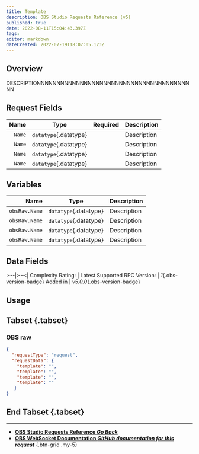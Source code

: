 ```yaml
---
title: Template
description: OBS Studio Requests Reference (v5)
published: true
date: 2022-08-11T15:04:43.397Z
tags: 
editor: markdown
dateCreated: 2022-07-19T18:07:05.123Z
---
```


## Overview
DESCRIPTIONNNNNNNNNNNNNNNNNNNNNNNNNNNNNNNNNNNNNNNNN

## Request Fields
Name | Type | Required| Description |
----:|:----:|:-------:|:------------|
`Name` | `datatype`{.datatype} | <i class="mdi mdi-check-bold"></i> | Description
`Name` | `datatype`{.datatype} | <i class="mdi mdi-check-bold"></i> | Description
`Name` | `datatype`{.datatype} | <i class="mdi mdi-close-thick"></i> | Description
`Name` | `datatype`{.datatype} | <i class="mdi mdi-close-thick"></i> | Description

## Variables
Name | Type | Description | 
----:|:---------:|:------------|
`obsRaw.Name` | `datatype`{.datatype} | Description
`obsRaw.Name` | `datatype`{.datatype} | Description
`obsRaw.Name` | `datatype`{.datatype} | Description
`obsRaw.Name` | `datatype`{.datatype} | Description

## Data Fields
:---|:---:|
Complexity Rating: | <span class="stars stars--5"></span>
Latest Supported RPC Version: | *1*{.obs-version-badge}
Added in | *v5.0.0*{.obs-version-badge}

## Usage
## Tabset {.tabset}
### OBS raw
```json
{
  "requestType": "request",
  "requestData": {
    "template": "",
    "template": "",
    "template": "",
    "template": ""
   }
}
```
## End Tabset {.tabset}

---

- [<i class="mdi mdi-chevron-left"></i>**OBS Studio Requests Reference *Go Back***](/en/Broadcasters/OBS/Requests)
- [<i class="mdi mdi-github"></i> **OBS WebSocket Documentation *GitHub documentation for this request***](https://github.com/obsproject/obs-websocket/blob/master/docs/generated/protocol.md#INSERTTHENAMEHEREPLEASEDPNTFORGETITIK1497PLEASEEEEEEEEEEEEEEEEEEEEEEEEEEEEEEEEEEEEEEEEEEEEEEEEEEEEEEEEEEEEEEEEEEEEEEEEEEEEEEEEEEEEEEEEEEEEEEEEEEEEEEEEEE)
{.btn-grid .my-5}